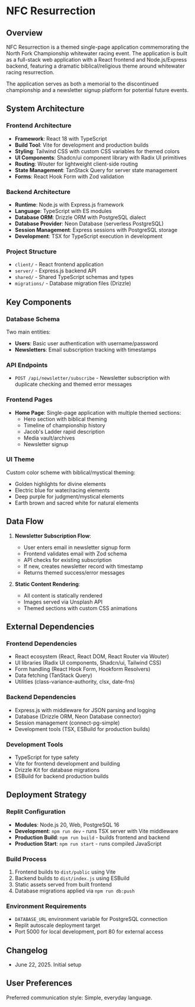 # NFC Resurrection

## Overview

NFC Resurrection is a themed single-page application commemorating the North Fork Championship whitewater racing event. The application is built as a full-stack web application with a React frontend and Node.js/Express backend, featuring a dramatic biblical/religious theme around whitewater racing resurrection.

The application serves as both a memorial to the discontinued championship and a newsletter signup platform for potential future events.

## System Architecture

### Frontend Architecture
- **Framework**: React 18 with TypeScript
- **Build Tool**: Vite for development and production builds
- **Styling**: Tailwind CSS with custom CSS variables for themed colors
- **UI Components**: Shadcn/ui component library with Radix UI primitives
- **Routing**: Wouter for lightweight client-side routing
- **State Management**: TanStack Query for server state management
- **Forms**: React Hook Form with Zod validation

### Backend Architecture
- **Runtime**: Node.js with Express.js framework
- **Language**: TypeScript with ES modules
- **Database ORM**: Drizzle ORM with PostgreSQL dialect
- **Database Provider**: Neon Database (serverless PostgreSQL)
- **Session Management**: Express sessions with PostgreSQL storage
- **Development**: TSX for TypeScript execution in development

### Project Structure
- `client/` - React frontend application
- `server/` - Express.js backend API
- `shared/` - Shared TypeScript schemas and types
- `migrations/` - Database migration files (Drizzle)

## Key Components

### Database Schema
Two main entities:
- **Users**: Basic user authentication with username/password
- **Newsletters**: Email subscription tracking with timestamps

### API Endpoints
- `POST /api/newsletter/subscribe` - Newsletter subscription with duplicate checking and themed error messages

### Frontend Pages
- **Home Page**: Single-page application with multiple themed sections:
  - Hero section with biblical theming
  - Timeline of championship history
  - Jacob's Ladder rapid description
  - Media vault/archives
  - Newsletter signup

### UI Theme
Custom color scheme with biblical/mystical theming:
- Golden highlights for divine elements
- Electric blue for water/racing elements
- Deep purple for judgment/mystical elements
- Earth brown and sacred white for natural elements

## Data Flow

1. **Newsletter Subscription Flow**:
   - User enters email in newsletter signup form
   - Frontend validates email with Zod schema
   - API checks for existing subscription
   - If new, creates newsletter record with timestamp
   - Returns themed success/error messages

2. **Static Content Rendering**:
   - All content is statically rendered
   - Images served via Unsplash API
   - Themed sections with custom CSS animations

## External Dependencies

### Frontend Dependencies
- React ecosystem (React, React DOM, React Router via Wouter)
- UI libraries (Radix UI components, Shadcn/ui, Tailwind CSS)
- Form handling (React Hook Form, Hookform Resolvers)
- Data fetching (TanStack Query)
- Utilities (class-variance-authority, clsx, date-fns)

### Backend Dependencies
- Express.js with middleware for JSON parsing and logging
- Database (Drizzle ORM, Neon Database connector)
- Session management (connect-pg-simple)
- Development tools (TSX, ESBuild for production builds)

### Development Tools
- TypeScript for type safety
- Vite for frontend development and building
- Drizzle Kit for database migrations
- ESBuild for backend production builds

## Deployment Strategy

### Replit Configuration
- **Modules**: Node.js 20, Web, PostgreSQL 16
- **Development**: `npm run dev` - runs TSX server with Vite middleware
- **Production Build**: `npm run build` - builds frontend and backend
- **Production Start**: `npm run start` - runs compiled JavaScript

### Build Process
1. Frontend builds to `dist/public` using Vite
2. Backend builds to `dist/index.js` using ESBuild
3. Static assets served from built frontend
4. Database migrations applied via `npm run db:push`

### Environment Requirements
- `DATABASE_URL` environment variable for PostgreSQL connection
- Replit autoscale deployment target
- Port 5000 for local development, port 80 for external access

## Changelog
- June 22, 2025. Initial setup

## User Preferences

Preferred communication style: Simple, everyday language.